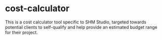 # cost-calculator
This is a cost calculator tool specific to SHM Studio, targeted towards potential clients to self-qualify and help provide an estimated budget range for their project.
